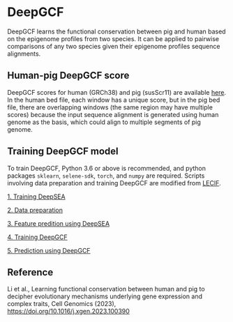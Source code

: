 # DeepGCF

DeepGCF learns the functional conservation between pig and human based on the epigenome profiles from two species. It can be applied to pairwise comparisons of any two species given their epigenome profiles sequence alignments.

## Human-pig DeepGCF score

DeepGCF scores for human (GRCh38) and pig (susScr11) are available [here](https://farm.cse.ucdavis.edu/~liangend/DeepGCF/). In the human bed file, each window has a unique score, but in the pig bed file, there are overlapping windows (the same region may have multiple scores) because the input sequence alignment is generated using human genome as the basis, which could align to multiple segments of pig genome.

## Training DeepGCF model
To train DeepGCF, Python 3.6 or above is recommended, and python packages `sklearn`, `selene-sdk`, `torch`, and `numpy` are required. Scripts involving data preparation and training DeepGCF are modified from [LECIF](https://github.com/ernstlab/LECIF). 

[1. Training DeepSEA](https://github.com/liangend/DeepGCF/tree/main/tutorial/1_train_deepsea.md)

[2. Data preparation](https://github.com/liangend/DeepGCF/tree/main/tutorial/2_data_prep.md)

[3. Feature predition using DeepSEA](https://github.com/liangend/DeepGCF/tree/main/tutorial/3_pred_deepsea.md)

[4. Training DeepGCF](https://github.com/liangend/DeepGCF/tree/main/tutorial/4_train_deepgcf.md)

[5. Prediction using DeepGCF](https://github.com/liangend/DeepGCF/tree/main/tutorial/5_pred_deepgcf.md)

## Reference
Li et al., Learning functional conservation between human and pig to decipher evolutionary mechanisms underlying gene expression and complex traits, Cell Genomics (2023), https://doi.org/10.1016/j.xgen.2023.100390


